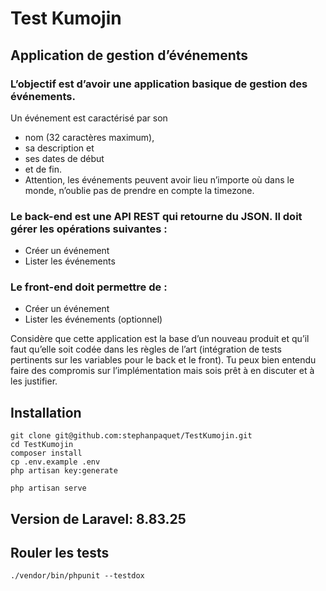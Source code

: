 # Test Kumojin

## Application de gestion d’événements

### L’objectif est d’avoir une application basique de gestion des événements.

Un événement est caractérisé par son 
- nom (32 caractères maximum), 
- sa description et 
- ses dates de début 
- et de fin.
- Attention, les événements peuvent avoir lieu n’importe où dans le monde, n’oublie pas de prendre en compte la timezone.

### Le back-end est une API REST qui retourne du JSON. Il doit gérer les opérations suivantes :

- Créer un événement
- Lister les événements

### Le front-end doit permettre de :
- Créer un événement
- Lister les événements (optionnel)


Considère que cette application est la base d’un nouveau produit et qu’il faut qu’elle soit codée dans les règles de l’art
(intégration de tests pertinents sur les variables pour le back et le front). 
Tu peux bien entendu faire des compromis sur l’implémentation mais sois prêt à en discuter et à les justifier.


## Installation
```
git clone git@github.com:stephanpaquet/TestKumojin.git
cd TestKumojin
composer install
cp .env.example .env
php artisan key:generate

php artisan serve 
```

## Version de Laravel: 8.83.25

## Rouler les tests
```
./vendor/bin/phpunit --testdox
```

